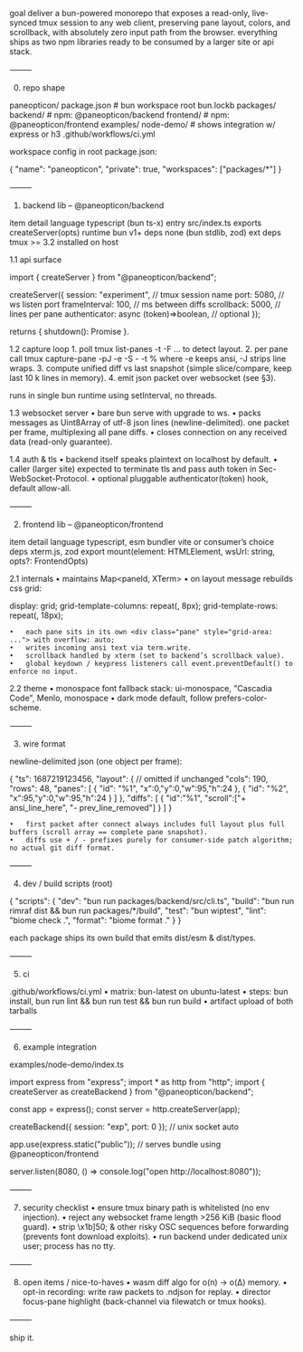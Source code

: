 goal
deliver a bun-powered monorepo that exposes a read-only, live-synced tmux session to any web client, preserving pane layout, colors, and scrollback, with absolutely zero input path from the browser. everything ships as two npm libraries ready to be consumed by a larger site or api stack.

⸻

0. repo shape

paneopticon/
  package.json        # bun workspace root
  bun.lockb
  packages/
    backend/          # npm: @paneopticon/backend
    frontend/         # npm: @paneopticon/frontend
  examples/
    node-demo/        # shows integration w/ express or h3
  .github/workflows/ci.yml

workspace config in root package.json:

{
  "name": "paneopticon",
  "private": true,
  "workspaces": ["packages/*"]
}


⸻

1. backend lib – @paneopticon/backend

item	detail
language	typescript (bun ts-x)
entry	src/index.ts exports createServer(opts)
runtime	bun v1+
deps	none (bun stdlib, zod)
ext deps	tmux >= 3.2 installed on host

1.1 api surface

import { createServer } from "@paneopticon/backend";

createServer({
  session: "experiment",       // tmux session name
  port: 5080,                  // ws listen port
  frameInterval: 100,          // ms between diffs
  scrollback: 5000,            // lines per pane
  authenticator: async (token)=>boolean, // optional
});

returns { shutdown(): Promise<void> }.

1.2 capture loop
	1.	poll tmux list-panes -t <session> -F ... to detect layout.
	2.	per pane call
tmux capture-pane -pJ -e -S -<scrollback> -t %<id>
where -e keeps ansi, -J strips line wraps.
	3.	compute unified diff vs last snapshot (simple slice/compare, keep last 10 k lines in memory).
	4.	emit json packet over websocket (see §3).

runs in single bun runtime using setInterval, no threads.

1.3 websocket server
	•	bare bun serve with upgrade to ws.
	•	packs messages as Uint8Array of utf-8 json lines (newline-delimited).
one packet per frame, multiplexing all pane diffs.
	•	closes connection on any received data (read-only guarantee).

1.4 auth & tls
	•	backend itself speaks plaintext on localhost by default.
	•	caller (larger site) expected to terminate tls and pass auth token in Sec-WebSocket-Protocol.
	•	optional pluggable authenticator(token) hook, default allow-all.

⸻

2. frontend lib – @paneopticon/frontend

item	detail
language	typescript, esm
bundler	vite or consumer’s choice
deps	xterm.js, zod
export	mount(element: HTMLElement, wsUrl: string, opts?: FrontendOpts)

2.1 internals
	•	maintains Map<paneId, XTerm>
	•	on layout message rebuilds css grid:

display: grid;
grid-template-columns: repeat(<cols>, 8px);
grid-template-rows: repeat(<rows>, 18px);


	•	each pane sits in its own <div class="pane" style="grid-area: ..."> with overflow: auto;
	•	writes incoming ansi text via term.write.
	•	scrollback handled by xterm (set to backend’s scrollback value).
	•	global keydown / keypress listeners call event.preventDefault() to enforce no input.

2.2 theme
	•	monospace font fallback stack: ui-monospace, "Cascadia Code", Menlo, monospace
	•	dark mode default, follow prefers-color-scheme.

⸻

3. wire format

newline-delimited json (one object per frame):

{
  "ts": 1687219123456,
  "layout": {                // omitted if unchanged
    "cols": 190,
    "rows": 48,
    "panes": [
      { "id": "%1", "x":0,"y":0,"w":95,"h":24 },
      { "id": "%2", "x":95,"y":0,"w":95,"h":24 }
    ]
  },
  "diffs": [
    { "id":"%1", "scroll":["+ ansi_line_here", "- prev_line_removed"] }
  ]
}

	•	first packet after connect always includes full layout plus full buffers (scroll array == complete pane snapshot).
	•	diffs use + / - prefixes purely for consumer-side patch algorithm; no actual git diff format.

⸻

4. dev / build scripts (root)

{
  "scripts": {
    "dev": "bun run packages/backend/src/cli.ts",
    "build": "bun run rimraf dist && bun run packages/*/build",
    "test": "bun wiptest",
    "lint": "biome check .",
    "format": "biome format ."
  }
}

each package ships its own build that emits dist/esm & dist/types.

⸻

5. ci

.github/workflows/ci.yml
	•	matrix: bun-latest on ubuntu-latest
	•	steps: bun install, bun run lint && bun run test && bun run build
	•	artifact upload of both tarballs

⸻

6. example integration

examples/node-demo/index.ts

import express from "express";
import * as http from "http";
import { createServer as createBackend } from "@paneopticon/backend";

const app = express();
const server = http.createServer(app);

createBackend({ session: "exp", port: 0 }); // unix socket auto

app.use(express.static("public")); // serves bundle using @paneopticon/frontend

server.listen(8080, () => console.log("open http://localhost:8080"));


⸻

7. security checklist
	•	ensure tmux binary path is whitelisted (no env injection).
	•	reject any websocket frame length >256 KiB (basic flood guard).
	•	strip \x1b]50; & other risky OSC sequences before forwarding (prevents font download exploits).
	•	run backend under dedicated unix user; process has no tty.

⸻

8. open items / nice-to-haves
	•	wasm diff algo for o(n) → o(Δ) memory.
	•	opt-in recording: write raw packets to .ndjson for replay.
	•	director focus-pane highlight (back-channel via filewatch or tmux hooks).

⸻

ship it.